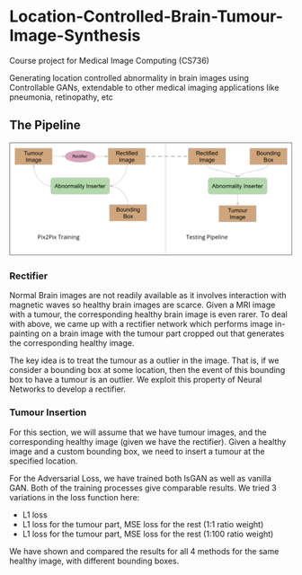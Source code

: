 # Location-Controlled-Brain-Tumour-Image-Synthesis
Course project for Medical Image Computing (CS736)

Generating location controlled abnormality in brain images using Controllable GANs,
extendable to other medical imaging applications like pneumonia, retinopathy, etc

## The Pipeline

![](https://github.com/nirajmahajan/Location-Controlled-Brain-Tumour-Image-Synthesis/blob/master/images/pipeline.png)

### Rectifier

Normal Brain images are not readily available as it involves interaction with magnetic waves so healthy brain images are scarce. Given a MRI image with a tumour, the corresponding healthy brain image is even rarer.
To deal with above, we came up with a rectifier network which performs image in-painting on a brain image with the tumour part cropped out that generates the corresponding healthy image.

The key idea is to treat the tumour as a outlier in the image. That is, if we consider a bounding box at some location, then the event of this bounding box to have a tumour is an outlier. We exploit this property of Neural Networks to develop a rectifier. 

### Tumour Insertion

For this section, we will assume that we have tumour images, and the corresponding healthy image (given we have the rectifier). Given a healthy image and a custom bounding box, we need to insert a tumour at the specified location.

For the Adversarial Loss, we have trained both lsGAN as well as vanilla GAN. Both of the training processes give comparable results. We tried 3 variations in the loss function here:

- L1 loss
- L1 loss for the tumour part, MSE loss for the rest (1:1 ratio weight)
- L1 loss for the tumour part, MSE loss for the rest (1:100 ratio weight)

We have shown and compared the results for all 4 methods for the same healthy image, with different bounding boxes.

